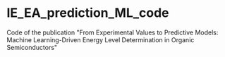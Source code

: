 # IE_EA_prediction_ML_code
Code of the publication "From Experimental Values to Predictive Models: Machine Learning-Driven Energy Level Determination in Organic Semiconductors"
